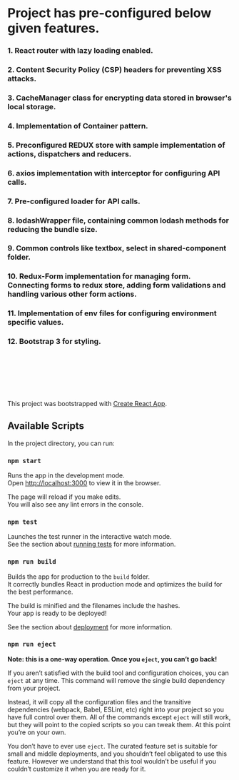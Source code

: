 # Project has pre-configured below given features.

### 1. React router with **lazy loading** enabled.
### 2. **Content Security Policy (CSP)** headers for preventing XSS attacks.
### 3. CacheManager class for **encrypting data** stored in browser's local storage.
### 4. Implementation of **Container pattern**.
### 5. Preconfigured **REDUX store** with sample implementation of **actions**, **dispatchers** and **reducers**.
### 6. **axios** implementation with interceptor for configuring API calls.
### 7. Pre-configured loader for API calls.
### 8. lodashWrapper file, containing common **lodash methods** for reducing the bundle size.
### 9. Common controls like **textbox**, **select** in shared-component folder.
### 10. **Redux-Form** implementation for managing form. Connecting forms to redux store, adding form validations and handling various other form actions.
### 11. Implementation of **env files** for configuring environment specific values.
### 12. **Bootstrap 3** for styling.

<br/><br/>  
#
<br/>

This project was bootstrapped with [Create React App](https://github.com/facebook/create-react-app).

## Available Scripts

In the project directory, you can run:

### `npm start`

Runs the app in the development mode.<br />
Open [http://localhost:3000](http://localhost:3000) to view it in the browser.

The page will reload if you make edits.<br />
You will also see any lint errors in the console.

### `npm test`

Launches the test runner in the interactive watch mode.<br />
See the section about [running tests](https://facebook.github.io/create-react-app/docs/running-tests) for more information.

### `npm run build`

Builds the app for production to the `build` folder.<br />
It correctly bundles React in production mode and optimizes the build for the best performance.

The build is minified and the filenames include the hashes.<br />
Your app is ready to be deployed!

See the section about [deployment](https://facebook.github.io/create-react-app/docs/deployment) for more information.

### `npm run eject`

**Note: this is a one-way operation. Once you `eject`, you can’t go back!**

If you aren’t satisfied with the build tool and configuration choices, you can `eject` at any time. This command will remove the single build dependency from your project.

Instead, it will copy all the configuration files and the transitive dependencies (webpack, Babel, ESLint, etc) right into your project so you have full control over them. All of the commands except `eject` will still work, but they will point to the copied scripts so you can tweak them. At this point you’re on your own.

You don’t have to ever use `eject`. The curated feature set is suitable for small and middle deployments, and you shouldn’t feel obligated to use this feature. However we understand that this tool wouldn’t be useful if you couldn’t customize it when you are ready for it.
